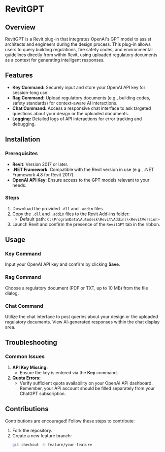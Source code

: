 # RevitGPT
## Overview

RevitGPT is a Revit plug-in that integrates OpenAI's GPT model to assist architects and engineers during the design process. This plug-in allows users to query building regulations, fire safety codes, and environmental guidelines directly from within Revit, using uploaded regulatory documents as a context for generating intelligent responses. 

## Features

* __Key Command:__ Securely input and store your OpenAI API key for session-long use.
* __Rag Command:__ Upload regulatory documents (e.g., building codes, safety standards) for context-aware AI interactions.
* __Chat Command:__ Access a responsive chat interface to ask targeted questions about your design or the uploaded documents.
* __Logging:__ Detailed logs of API interactions for error tracking and debugging.

## Installation
### Prerequisites

- **Revit**: Version 2017 or later.
- **.NET Framework**: Compatible with the Revit version in use (e.g., .NET Framework 4.8 for Revit 2017).
- **OpenAI API Key**: Ensure access to the GPT models relevant to your needs.
  
### Steps

1. Download the provided `.dll` and `.addin` files.
2. Copy the `.dll` and `.addin` files to the Revit Add-ins folder:
   - Default path: `C:\ProgramData\Autodesk\Revit\Addins\<RevitVersion>`
3. Launch Revit and confirm the presence of the `RevitGPT` tab in the ribbon.

## Usage
### Key Command
Input your OpenAI API key and confirm by clicking **Save**.

### Rag Command
Choose a regulatory document (PDF or TXT, up to 10 MB) from the file dialog.


### Chat Command
Utilize the chat interface to post queries about your design or the uploaded regulatory documents. View AI-generated responses within the chat display area.

## Troubleshooting
### Common Issues
1. **API Key Missing:**
   - Ensure the key is entered via the **Key** command.
2. **Quota Errors:**
   - Verify sufficient quota availability on your OpenAI API dashboard. Remember, your API account should be filled separately from your ChatGPT subscription.

## Contributions
Contributions are encouraged! Follow these steps to contribute:
1. Fork the repository.
2. Create a new feature branch:
   ```bash
   git checkout -b feature/your-feature

